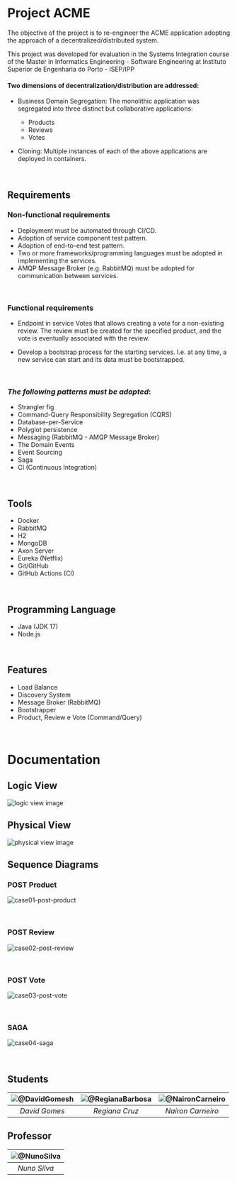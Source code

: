 # Project ACME

The objective of the project is to re-engineer the ACME application adopting the approach of a decentralized/distributed system.

This project was developed for evaluation in the Systems Integration course of the Master in Informatics Engineering - Software Engineering at Instituto Superior de Engenharia do Porto - ISEP/IPP

#### Two dimensions of decentralization/distribution are addressed:
- Business Domain Segregation: The monolithic application was segregated into three distinct but collaborative applications:
    - Products
    - Reviews
    - Votes

- Cloning: Multiple instances of each of the above applications are deployed in containers.

<br>

## Requirements

### Non-functional requirements
- Deployment must be automated through CI/CD.
- Adoption of service component test pattern.
- Adoption of end-to-end test pattern.
- Two or more frameworks/programming languages must be adopted in implementing the services.
- AMQP Message Broker (e.g. RabbitMQ) must be adopted for communication between services.

<br>

### Functional requirements
- Endpoint in service Votes that allows creating a vote for a non-existing review. The review must be created for the specified product, and the vote is eventually associated with the review.

- Develop a bootstrap process for the starting services. I.e. at any time, a new service can start and its data must be bootstrapped.

<br>

### _The following patterns must be adopted_:
- Strangler fig
- Command-Query Responsibility Segregation (CQRS)
- Database-per-Service
- Polyglot persistence
- Messaging (RabbitMQ - AMQP Message Broker)
- The Domain Events
- Event Sourcing
- Saga
- CI (Continuous Integration)

<br>

## Tools

- Docker
- RabbitMQ
- H2
- MongoDB
- Axon Server
- Eureka (Netflix)
- Git/GitHub
- GitHub Actions (CI)

<br>

## Programming Language

- Java (JDK 17)
- Node.js

<br>

## Features

- Load Balance
- Discovery System
- Message Broker (RabbitMQ)
- Bootstrapper
- Product, Review e Vote (Command/Query)

<br>

# Documentation
## Logic View
![logic view image](https://raw.githubusercontent.com/INSIS-s-Projects-ISEP/.github/main/profile/docs/ACME-logic-view.svg)

## Physical View
![physical view image](https://raw.githubusercontent.com/INSIS-s-Projects-ISEP/.github/main/profile/docs/ACME-physical%20view.svg)

## Sequence Diagrams
### POST Product
![case01-post-product](./docs/ACME-Case%2001%20HttpClient%20POST%20Product%20Request.svg)

<br>

### POST Review
![case02-post-review](./docs/ACME%20-Case%2002%20HttpClient%20POST%20Review%20Request.svg)

<br>

### POST Vote
![case03-post-vote](https://raw.githubusercontent.com/INSIS-s-Projects-ISEP/.github/main/profile/docs/ACME-Case%2003%20HttpClient%20POST%20Vote%20Request.svg)

<br>

### SAGA
![case04-saga](https://raw.githubusercontent.com/INSIS-s-Projects-ISEP/.github/main/profile/docs/ACME-Case%2004(SAGA).svg)
<br>

<br>

## Students
| <img alt="@DavidGomesh" src="https://avatars.githubusercontent.com/DavidGomesh?size=64"> | <img alt="@RegianaBarbosa" src="https://avatars.githubusercontent.com/RegianaBarbosa?size=64"> | <img alt="@NaironCarneiro" src="https://avatars.githubusercontent.com/NaironCarneiro?size=64"> |
| :-: | :-: | :-: |
| *David Gomes* | *Regiana Cruz* | *Nairon Carneiro* |

## Professor
| <img alt="@NunoSilva" src="https://avatar-management--avatars.us-west-2.prod.public.atl-paas.net/557058:6fcae13e-78be-47ae-b86f-32c59404c8a3/de6bf548-8908-4c59-bdac-2813d38f37a0/64"> |
| :-: |
| *Nuno Silva* |
